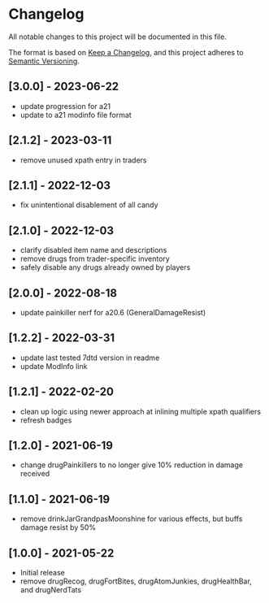 # Changelog

All notable changes to this project will be documented in this file.

The format is based on [Keep a Changelog](https://keepachangelog.com/en/1.0.0/),
and this project adheres to [Semantic Versioning](https://semver.org/spec/v2.0.0.html).

## [3.0.0] - 2023-06-22

- update progression for a21
- update to a21 modinfo file format

## [2.1.2] - 2023-03-11

- remove unused xpath entry in traders

## [2.1.1] - 2022-12-03

- fix unintentional disablement of all candy

## [2.1.0] - 2022-12-03

- clarify disabled item name and descriptions
- remove drugs from trader-specific inventory
- safely disable any drugs already owned by players

## [2.0.0] - 2022-08-18

- update painkiller nerf for a20.6 (GeneralDamageResist)

## [1.2.2] - 2022-03-31

- update last tested 7dtd version in readme
- update ModInfo link

## [1.2.1] - 2022-02-20

- clean up logic using newer approach at inlining multiple xpath qualifiers
- refresh badges

## [1.2.0] - 2021-06-19

- change drugPainkillers to no longer give 10% reduction in damage received

## [1.1.0] - 2021-06-19

- remove drinkJarGrandpasMoonshine for various effects, but buffs damage resist by 50%

## [1.0.0] - 2021-05-22

- Initial release
- remove drugRecog, drugFortBites, drugAtomJunkies, drugHealthBar, and drugNerdTats
